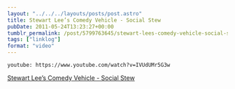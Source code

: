```yaml
---
layout: "../../../layouts/posts/post.astro"
title: Stewart Lee’s Comedy Vehicle - Social Stew
pubDate: 2011-05-24T13:23:27+00:00
tumblr_permalink: /post/5799763645/stewart-lees-comedy-vehicle-social-stew
tags: ["linklog"]
format: "video"
---
```


`youtube: https://www.youtube.com/watch?v=IVUdUMr5G3w`

[Stewart Lee&rsquo;s Comedy Vehicle - Social Stew][1]

[1]: https://www.youtube.com/watch?v=IVUdUMr5G3w
